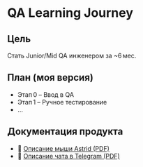 # QA Learning Journey
## Цель
Стать Junior/Mid QA инженером за ~6 мес.

## План (моя версия)
- Этап 0 – Ввод в QA
- Этап 1 – Ручное тестирование
- …
## Документация продукта

- 📄 [Описание мыши Astrid (PDF)](documentation/astrid_description.pdf)
- 📄 [Описание чата в Telegram (PDF)](documentation/telegram_chat.pdf)
